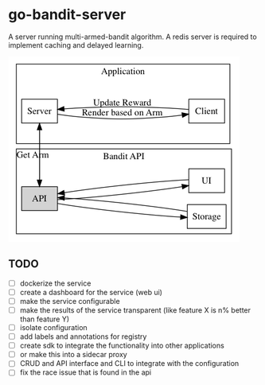 # go-bandit-server

A server running multi-armed-bandit algorithm. A redis server is required to implement caching and delayed learning.

![graph](assets/graph.png)

<!--
## Redis Commands

```bash
# Get all keys with the arm identifier
$ KEYS arm:*

# Flush
$ FLUSHALL

# Get all hash keys and values
$ HGETALL key

# Get by timestamp
$ ZRANGE arm 0 -1 WITHSCORES
```
-->


## TODO

- [ ] dockerize the service
- [ ] create a dashboard for the service (web ui)
- [ ] make the service configurable
- [ ] make the results of the service transparent (like feature X is n% better than feature Y)
- [ ] isolate configuration
- [ ] add labels and annotations for registry
- [ ] create sdk to integrate the functionality into other applications
- [ ] or make this into a sidecar proxy
- [ ] CRUD and API interface and CLI to integrate with the configuration
- [ ] fix the race issue that is found in the api
